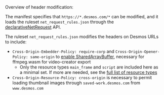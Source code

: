 Overview of header modification:

The manifest specifies that `https://*.desmos.com/*` can be modified, and it loads the ruleset `net_request_rules.json` through the [declarativeNetRequest](https://developer.chrome.com/docs/extensions/reference/declarativeNetRequest) API.

The ruleset `net_request_rules.json` modifies the headers on Desmos URLs to include:

- `Cross-Origin-Embedder-Policy: require-corp` and `Cross-Origin-Opener-Policy: same-origin` to [enable SharedArrayBuffer](https://developer.mozilla.org/en-US/docs/Web/JavaScript/Reference/Global_Objects/SharedArrayBuffer), necessary for ffmpeg.wasm for video-creator export
  - Only the resource types `main_frame` and `script` are included here as a minimal set. If more are needed, see the [full list of resource types](https://developer.mozilla.org/en-US/docs/Mozilla/Add-ons/WebExtensions/API/webRequest/ResourceType)
- `Cross-Origin-Resource-Policy: cross-origin` is necessary to permit loading thumbnail images through `saved-work.desmos.com` from `www.desmos.com`
